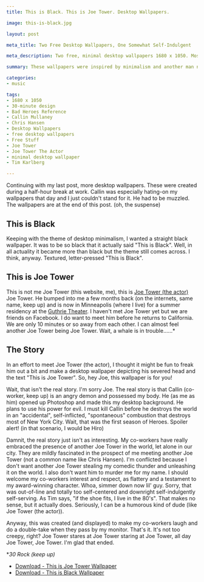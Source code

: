 ```yaml
---
title: This is Black. This is Joe Tower. Desktop Wallpapers.

image: this-is-black.jpg

layout: post

meta_title: Two Free Desktop Wallpapers, One Somewhat Self-Indulgent

meta_description: Two free, minimal desktop wallpapers 1680 x 1050. Mostly an inside joke but free for anyone who wants to use them on their desktop computers.

summary: These wallpapers were inspired by minimalism and another man named Joe Tower.

categories: 
- music

tags:
- 1680 x 1050
- 30-minute design
- Bad Heroes Reference
- Callin Mullaney
- Chris Hansen
- Desktop Wallpapers
- free desktop wallpapers
- Free Stuff
- Joe Tower
- Joe Tower The Actor
- minimal desktop wallpaper
- Tim Karlberg

---
```


Continuing with my last post, more desktop wallpapers. These were created during a half-hour break at work. Callin was especially hating-on my wallpapers that day and I just couldn't stand for it. He had to be muzzled. The wallpapers are at the end of this post. (oh, the suspense)

## This is Black
Keeping with the theme of desktop minimalism, I wanted a straight black wallpaper. It was to be so black that it actually said "This is Black". Well, in all actuality it became more than black but the theme still comes across. I think, anyway. Textured, letter-pressed "This is Black".

## This is Joe Tower
This is not me Joe Tower (this website, me), this is <a href="http://www.lastageblog.com/joe-tower/" title="Joe Tower (The Actor)">Joe Tower (the actor)</a> Joe Tower. He bumped into me a few months back (on the internets, same name, keep up) and is now in Minneapolis (where I live) for a summer residency at the <a href="http://www.guthrietheater.org/" title="Link: Guthrie Theater Website">Guthrie Theater</a>. I haven't met Joe Tower yet but we are friends on Facebook. I do want to meet him before he returns to California. We are only 10 minutes or so away from each other. I can almost feel another Joe Tower being Joe Tower. Wait, a whale is in trouble......*

## The Story
In an effort to meet Joe Tower (the actor), I thought it might be fun to freak him out a bit and make a desktop wallpaper depicting his severed head and the text "This is Joe Tower". So, hey Joe, this wallpaper is for you!

Wait, that isn't the real story. I'm sorry Joe. The real story is that Callin (co-worker, keep up) is an angry demon and possessed my body. He (as me as him) opened up Photoshop and made this my desktop background. He plans to use his power for evil. I must kill Callin before he destroys the world in an "accidental", self-inflicted, "spontaneous" combustion that destroys most of New York City. Wait, that was the first season of Heroes. Spoiler alert! (in that scenario, I would be Hiro)

Damnit, the real story just isn't as interesting. My co-workers have really embraced the presence of another Joe Tower in the world, let alone in our city. They are mildly fascinated in the prospect of me meeting another Joe Tower (not a common name like Chris Hansen). I'm conflicted because I don't want another Joe Tower stealing my comedic thunder and unleashing it on the world. I also don't want him to murder me for my name. I should welcome my co-workers interest and respect, as flattery and a testament to my award-winning character. Whoa, simmer down now lil' guy. Sorry, that was out-of-line and totally too self-centered and downright self-indulgently self-serving. As Tim says, "if the shoe fits, I live in the 80's". That makes no sense, but it actually does. Seriously, I can be a humorous kind of dude (like Joe Tower (the actor)). 

Anyway, this was created (and displayed) to make my co-workers laugh and do a double-take when they pass by my monitor. That's it. It's not too creepy, right? Joe Tower stares at Joe Tower staring at Joe Tower, all day Joe Tower, Joe Tower. I'm glad that ended.

*_30 Rock (keep up)_


<ul class="downloads">
  <li><a href="/assets/downloads/blog/images/this_is_joe_tower.jpg">Download - This is Joe Tower Wallpaper</a></li>
  <li><a href="/assets/downloads/blog/images/this_is_black.jpg">Download - This is Black Wallpaper</a></li>
</ul>
